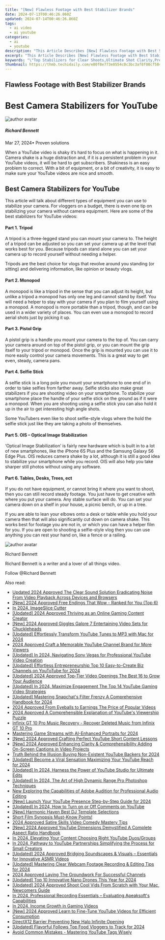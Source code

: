 ```yaml
---
title: "[New] Flawless Footage with Best Stabilizer Brands"
date: 2024-07-13T00:46:26.860Z
updated: 2024-07-14T00:46:26.860Z
tags:
  - ai video
  - ai youtube
categories:
  - ai
  - youtube
description: "This Article Describes [New] Flawless Footage with Best Stabilizer Brands"
excerpt: "This Article Describes [New] Flawless Footage with Best Stabilizer Brands"
keywords: "\"Top Stabilizers for Clear Shoots,Ultimate Shot Clarity,Premier Brand Stabilizers,Best Footage Tools,High-Quality Shooting Tech,Optimal Video Balance,Premium Camera Support\""
thumbnail: https://thmb.techidaily.com/e80f8e773e8554c0c3bc3af8f08cf584d0a96cf13fd55f62c95158efb815f99f.jpg
---
```


## Flawless Footage with Best Stabilizer Brands

# Best Camera Stabilizers for YouTube

![author avatar](https://images.wondershare.com/filmora/article-images/richard-bennett.jpg)

##### Richard Bennett

 Mar 27, 2024• Proven solutions

 When a YouTube video is shaky it’s hard to focus on what is happening in it. Camera shake is a huge distraction and, if it is a persistent problem in your YouTube videos, it will be hard to get subscribers. Shakiness is an easy problem to correct. With a bit of equipment, or a bit of creativity, it is easy to make sure your YouTube videos are nice and smooth.

## Best Camera Stabilizers for YouTube

 This article will talk about different types of equipment you can use to stabilize your camera. For vloggers on a budget, there is even one tip on stabilizing your camera without camera equipment. Here are some of the best stabilizers for YouTube videos:

#### Part 1\. Tripod

 A tripod is a three-legged stand you can mount your camera to. The height of a tripod can be adjusted so you can set your camera up at the level that works best for you. Because tripods can stand alone you can set your camera up to record yourself without needing a helper.

 Tripods are the best choice for vlogs that revolve around you standing (or sitting) and delivering information, like opinion or beauty vlogs.

#### Part 2\. Monopod

 A monopod is like a tripod in the sense that you can adjust its height, but unlike a tripod a monopod has only one leg and cannot stand by itself. You will need a helper to stay with your camera if you plan to film yourself using a monopod. A monopod is more portable than a tripod, though, and can be used in a wider variety of places. You can even use a monopod to record aerial shots just by picking it up.

#### Part 3\. Pistol Grip

 A pistol grip is a handle you mount your camera to the top of. You can carry your camera around on top of the pistol grip, or you can mount the grip itself to your tripod or monopod. Once the grip is mounted you can use it to more easily control your camera movements. This is a great way to get even, steady, camera pans.

#### Part 4\. Selfie Stick

 A selfie stick is a long pole you mount your smartphone to one end of in order to take selfies from farther away. Selfie sticks also make great stabilizers if you are shooting video on your smartphone. To stabilize your smartphone place the handle of your selfie stick on the ground as if it were a monopod. When you are shooting using a selfie stick you can also hold it up in the air to get interesting high angle shots.

 Some YouTubers even like to shoot selfie-style vlogs where the hold the selfie stick just like they are taking a photo of themselves.

#### Part 5\. OIS – Optical Image Stabilization

 ‘Optical Image Stabilization’ is fairly new hardware which is built in to a lot of new smartphones, like the iPhone 6S Plus and the Samsung Galaxy S6 Edge Plus. OIS reduces camera shake by a lot, although it is still a good idea to stabilize your smartphone while you record. OIS will also help you take sharper still photos without using any software.

#### Part 6\. Tables, Desks, Trees, ect

 If you do not have equipment, or cannot bring it where you want to shoot, then you can still record steady footage. You just have to get creative with where you put your camera. Any stable surface will do. You can set your camera down on a shelf in your house, a picnic bench, or up in a tree.

 If you are able to lean your elbows onto a desk or table while you hold your camera then that will also significantly cut down on camera shake. This works best for footage you are not in, or which you can have a helper film for you. If you are open to shooting a selfie-style vlog then you can use anything you can rest your hand on, like a fence or a railing.

![author avatar](https://images.wondershare.com/filmora/article-images/richard-bennett.jpg)

Richard Bennett

Richard Bennett is a writer and a lover of all things video.

Follow @Richard Bennett


<ins class="adsbygoogle"
     style="display:block"
     data-ad-format="autorelaxed"
     data-ad-client="ca-pub-7571918770474297"
     data-ad-slot="1223367746"></ins>



<ins class="adsbygoogle"
     style="display:block"
     data-ad-client="ca-pub-7571918770474297"
     data-ad-slot="8358498916"
     data-ad-format="auto"
     data-full-width-responsive="true"></ins>



<span class="atpl-alsoreadstyle">Also read:</span>
<div><ul>
<li><a href="https://sound-optimizing.techidaily.com/updated-2024-approved-the-clear-sound-solution-eradicating-noise-from-video-playback-across-devices-and-browsers/"><u>Updated 2024 Approved The Clear Sound Solution Eradicating Noise From Video Playback Across Devices and Browsers</u></a></li>
<li><a href="https://youtube-zero.techidaily.com/024-approved-free-endings-that-wow-ranked-for-you-top-6/"><u>[New] 2024 Approved  Free Endings That Wow - Ranked for You (Top 6)</u></a></li>
<li><a href="https://youtube-zero.techidaily.com/24-imageslice-cutter/"><u>In 2024, ImageSlice Cutter</u></a></li>
<li><a href="https://youtube-zero.techidaily.com/ed-2024-approved-thriving-as-an-online-gaming-content-creator/"><u>[Updated] 2024 Approved  Thriving as an Online Gaming Content Creator</u></a></li>
<li><a href="https://youtube-zero.techidaily.com/024-approved-giggles-galore-7-entertaining-video-sets-for-chuckleheads/"><u>[New] 2024 Approved  Giggles Galore  7 Entertaining Video Sets for Chuckleheads</u></a></li>
<li><a href="https://youtube-zero.techidaily.com/ed-effortlessly-transform-youtube-tunes-to-mp3-with-mac-for-2024/"><u>[Updated] Effortlessly Transform YouTube Tunes to MP3 with Mac for 2024</u></a></li>
<li><a href="https://youtube-zero.techidaily.com/approved-craft-a-memorable-youtube-channel-brand-for-more-viewers/"><u>2024 Approved  Craft a Memorable YouTube Channel Brand for More Viewers</u></a></li>
<li><a href="https://youtube-zero.techidaily.com/ed-in-2024-navigating-sony-vegas-for-professional-youtube-video-creation/"><u>[Updated] In 2024, Navigating Sony Vegas for Professional YouTube Video Creation</u></a></li>
<li><a href="https://youtube-zero.techidaily.com/ed-effortless-entrepreneurship-top-10-easy-to-create-biz-channels-on-youtotube-for-2024/"><u>[Updated] Effortless Entrepreneurship  Top 10 Easy-to-Create Biz Channels on YouToTube for 2024</u></a></li>
<li><a href="https://youtube-zero.techidaily.com/ed-2024-approved-top-tier-video-openings-the-best-16-to-grow-your-audience/"><u>[Updated] 2024 Approved  Top-Tier Video Openings  The Best 16 to Grow Your Audience</u></a></li>
<li><a href="https://youtube-zero.techidaily.com/ed-in-2024-maximize-engagement-the-top-14-youtube-gaming-video-strategies/"><u>[Updated] In 2024, Maximize Engagement  The Top 14 YouTube Gaming Video Strategies</u></a></li>
<li><a href="https://snapchat-videos.techidaily.com/updated-mastering-snapchats-filter-frenzy-a-comprehensive-handbook-for-2024/"><u>[Updated] Mastering Snapchat's Filter Frenzy  A Comprehensive Handbook for 2024</u></a></li>
<li><a href="https://youtube-zero.techidaily.com/approved-from-eyeballs-to-earnings-the-price-of-popular-videos/"><u>2024 Approved  From Eyeballs to Earnings  The Price of Popular Videos</u></a></li>
<li><a href="https://youtube-zero.techidaily.com/approved-a-comprehensible-explanation-of-youtubes-viewership-puzzle/"><u>2024 Approved  A Comprehensible Explanation of YouTube's Viewership Puzzle</u></a></li>
<li><a href="https://review-topics.techidaily.com/infinix-gt-10-pro-music-recovery-recover-deleted-music-from-infinix-gt-10-pro-by-fonelab-android-recover-music/"><u>Infinix GT 10 Pro Music Recovery - Recover Deleted Music from Infinix GT 10 Pro</u></a></li>
<li><a href="https://video-screen-grab.techidaily.com/mastering-game-streams-with-ai-enhanced-portraits-for-2024/"><u>Mastering Game Streams with AI-Enhanced Portraits for 2024</u></a></li>
<li><a href="https://youtube-zero.techidaily.com/024-approved-crafting-perfect-youtube-short-content-lessons/"><u>[New] 2024 Approved  Crafting Perfect YouTube Short Content Lessons</u></a></li>
<li><a href="https://youtube-zero.techidaily.com/024-approved-enhancing-clarity-and-comprehensibility-adding-on-screen-captions-in-video-projects/"><u>[New] 2024 Approved  Enhancing Clarity & Comprehensibility  Adding On-Screen Captions in Video Projects</u></a></li>
<li><a href="https://youtube-zero.techidaily.com/-behind-the-illusion-buying-non-existent-youtube-backers-for-2024/"><u>Truth Behind the Illusion  Buying Non-Existent YouTube Backers for 2024</u></a></li>
<li><a href="https://youtube-zero.techidaily.com/ed-become-a-viral-sensation-maximizing-your-youtube-reach-for-2024/"><u>[Updated] Become a Viral Sensation  Maximizing Your YouTube Reach for 2024</u></a></li>
<li><a href="https://youtube-zero.techidaily.com/ed-in-2024-harness-the-power-of-youtube-studio-for-ultimate-edits/"><u>[Updated] In 2024, Harness the Power of YouTube Studio for Ultimate Edits</u></a></li>
<li><a href="https://vp-tips.techidaily.com/updated-in-2024-the-art-of-high-dynamic-range-pro-photoshop-techniques/"><u>[Updated] In 2024, The Art of High Dynamic Range  Pro Photoshop Techniques</u></a></li>
<li><a href="https://audio-shaping.techidaily.com/new-exploring-the-capabilities-of-adobe-audition-for-professional-audio-editing/"><u>New Exploring the Capabilities of Adobe Audition for Professional Audio Editing</u></a></li>
<li><a href="https://youtube-zero.techidaily.com/aunch-your-youtube-presence-step-by-step-guide-for-2024/"><u>[New] Launch Your YouTube Presence  Step-by-Step Guide for 2024</u></a></li>
<li><a href="https://youtube-zero.techidaily.com/ed-in-2024-how-to-turn-on-or-off-comments-on-youtube/"><u>[Updated] In 2024, How to Turn on or Off Comments on YouTube</u></a></li>
<li><a href="https://youtube-zero.techidaily.com/armonic-haven-best-dj-template-selections/"><u>[New] Harmonic Haven  Best DJ Template Selections</u></a></li>
<li><a href="https://youtube-zero.techidaily.com/-film-synopsis-must-know-points/"><u>Short Film Synopsis  Must-Know Points!</u></a></li>
<li><a href="https://youtube-zero.techidaily.com/approved-satire-skills-video-comedy-mastery-tips/"><u>2024 Approved  Satire Skills  Video Comedy Mastery Tips</u></a></li>
<li><a href="https://youtube-zero.techidaily.com/024-approved-youtube-dimensions-demystified-a-complete-aspect-ratio-handbook/"><u>[New] 2024 Approved  YouTube Dimensions Demystified  A Complete Aspect Ratio Handbook</u></a></li>
<li><a href="https://youtube-zero.techidaily.com/24-elevating-your-content-choosing-right-youtube-duosgroups/"><u>In 2024, Elevating Your Content  Choosing Right YouTube Duos/Groups</u></a></li>
<li><a href="https://youtube-zero.techidaily.com/24-pathway-to-youtube-partnerships-simplifying-the-process-for-small-creators/"><u>In 2024, Pathway to YouTube Partnerships  Simplifying the Process for Small Creators</u></a></li>
<li><a href="https://youtube-zero.techidaily.com/ed-2024-approved-bridging-soundscapes-and-visuals-essentials-for-innovative-asmr-videos/"><u>[Updated] 2024 Approved  Bridging Soundscapes & Visuals – Essentials for Innovative ASMR Videos</u></a></li>
<li><a href="https://screen-capture.techidaily.com/updated-mastering-clear-webcam-footage-recording-and-editing-tips-for-2024/"><u>[Updated] Mastering Clear Webcam Footage  Recording & Editing Tips for 2024</u></a></li>
<li><a href="https://youtube-zero.techidaily.com/approved-laying-the-groundwork-for-successful-channels/"><u>2024 Approved  Laying The Groundwork For Successful Channels</u></a></li>
<li><a href="https://fox-blue.techidaily.com/updated-top-10-innovative-nano-drones-this-year-for-2024/"><u>[Updated] Top 10 Innovative Nano Drones This Year for 2024</u></a></li>
<li><a href="https://youtube-zero.techidaily.com/ed-2024-approved-shoot-cool-vids-from-scratch-with-your-mac-newcomers-guide/"><u>[Updated] 2024 Approved  Shoot Cool Vids From Scratch with Your Mac, Newcomers Guide</u></a></li>
<li><a href="https://on-screen-recording.techidaily.com/in-2024-professional-recording-essentials-evaluating-apeaksofts-capabilities/"><u>In 2024, Professional Recording Essentials – Evaluating Apeaksoft's Capabilities</u></a></li>
<li><a href="https://youtube-zero.techidaily.com/24-income-growth-in-gaming-videos/"><u>In 2024, Income Growth in Gaming Videos</u></a></li>
<li><a href="https://youtube-zero.techidaily.com/024-approved-learn-to-fine-tune-youtube-videos-for-efficient-consumption/"><u>[New] 2024 Approved  Learn to Fine-Tune YouTube Videos for Efficient Consumption</u></a></li>
<li><a href="https://graphic-issues.techidaily.com/directx12-barrier-preventing-new-halo-infinite-opening/"><u>DirectX12 Barrier Preventing New Halo Infinite Opening</u></a></li>
<li><a href="https://youtube-zero.techidaily.com/ed-flavorful-follows-top-food-vloggers-to-track-for-2024/"><u>[Updated] Flavorful Follows  Top Food Vloggers to Track for 2024</u></a></li>
<li><a href="https://youtube-zero.techidaily.com/-common-mistakes-mastering-youtube-tags-wisely/"><u>Avoid Common Mistakes - Mastering YouTube Tags Wisely</u></a></li>
</ul></div>
